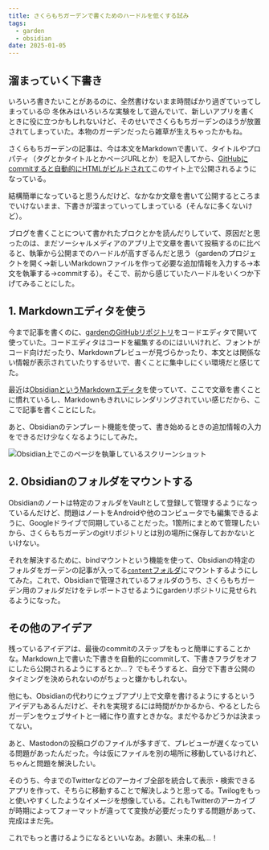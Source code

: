 ```yaml
---
title: さくらもちガーデンで書くためのハードルを低くする試み
tags:
  - garden
  - obsidian
date: 2025-01-05
---
```

## 溜まっていく下書き

いろいろ書きたいことがあるのに、全然書けないまま時間ばかり過ぎていってしまっている😣 冬休みはいろいろな実験をして遊んでいて、新しいアプリを書くときに役に立つかもしれないけど、そのせいでさくらもちガーデンのほうが放置されてしまっていた。本物のガーデンだったら雑草が生えちゃったかもね。

さくらもちガーデンの記事は、今は本文をMarkdownで書いて、タイトルやプロパティ（タグとかタイトルとかページURLとか）を記入してから、[GitHubにcommitすると自動的にHTMLがビルドされて](https://github.com/sakuramochi0/garden/actions/workflows/deploy.yaml)このサイト上で公開されるようになっている。

結構簡単になっていると思うんだけど、なかなか文章を書いて公開するところまでいけないまま、下書きが溜まっていってしまっている（そんなに多くないけど）。

ブログを書くことについて書かれたブロクとかを読んだりしていて、原因だと思ったのは、まだソーシャルメディアのアプリ上で文章を書いて投稿するのに比べると、執筆から公開までのハードルが高すぎるんだと思う（gardenのプロジェクトを開く→新しいMarkdownファイルを作って必要な追加情報を入力する→本文を執筆する→commitする）。そこで、前から感じていたハードルをいくつか下げてみることにした。

## 1. Markdownエディタを使う

今まで記事を書くのに、[gardenのGitHubリポジトリ](https://github.com/sakuramochi0/garden)をコードエディタで開いて使っていた。コードエディタはコードを編集するのにはいいけれど、フォントがコード向けだったり、Markdownプレビューが見づらかったり、本文とは関係ない情報が表示されていたりするせいで、書くことに集中しにくい環境だと感じてた。

最近は[ObsidianというMarkdownエディタ](https://obsidian.md/)を使っていて、ここで文章を書くことに慣れているし、Markdownもきれいにレンダリングされていい感じだから、ここで記事を書くことにした。

あと、Obsidianのテンプレート機能を使って、書き始めるときの追加情報の入力をできるだけ少なくなるようにしてみた。

![Obsidian上でこのページを執筆しているスクリーンショット](screenshot-of-obsidian.png)

## 2. Obsidianのフォルダをマウントする

Obsidianのノートは特定のフォルダをVaultとして登録して管理するようになっているんだけど、問題はノートをAndroidや他のコンピュータでも編集できるように、Googleドライブで同期していることだった。1箇所にまとめて管理したいから、さくらもちガーデンのgitリポジトリとは別の場所に保存しておかないといけない。

それを解決するために、bindマウントという機能を使って、Obsidianの特定のフォルダをガーデンの記事が入ってる[`content`フォルダ](https://github.com/sakuramochi0/garden/tree/v4/content)にマウントするようにしてみた。これで、Obsidianで管理されているフォルダのうち、さくらもちガーデン用のフォルダだけをテレポートさせるようにgardenリポジトリに見せられるようになった。

## その他のアイデア

残っているアイデアは、最後のcommitのステップをもっと簡単にすることかな。Markdown上で書いた下書きを自動的にcommitして、下書きフラグをオフにしたら公開されるようにするとか…？ でもそうすると、自分で下書き公開のタイミングを決められないのがちょっと嫌かもしれない。

他にも、Obsidianの代わりにウェブアプリ上で文章を書けるようにするというアイデアもあるんだけど、それを実現するには時間がかかるから、やるとしたらガーデンをウェブサイトと一緒に作り直すときかな。まだやるかどうかは決まってない。

あと、Mastodonの投稿ログのファイルが多すぎて、プレビューが遅くなっている問題があったんだった。今は仮にファイルを別の場所に移動しているけれど、ちゃんと問題を解決したい。

そのうち、今までのTwitterなどのアーカイブ全部を統合して表示・検索できるアプリを作って、そちらに移動することで解決しようと思ってる。Twilogをもっと使いやすくしたようなイメージを想像している。これもTwitterのアーカイブが時期によってフォーマットが違ってて変換が必要だったりする問題があって、完成はまだ先。

これでもっと書けるようになるといいなあ。お願い、未来の私…！
